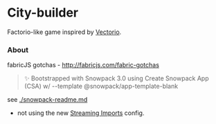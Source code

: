 # City-builder

Factorio-like game inspired by [Vectorio](https://store.steampowered.com/app/1462470/Vectorio__Early_Access/).

### About

fabricJS gotchas - http://fabricjs.com/fabric-gotchas

> ✨ Bootstrapped with Snowpack 3.0 using Create Snowpack App (CSA) w/ --template @snowpack/app-template-blank

see [./snowpack-readme.md](./snowpack-readme.md)

- not using the new [Streaming Imports](https://www.snowpack.dev/guides/streaming-imports) config.

